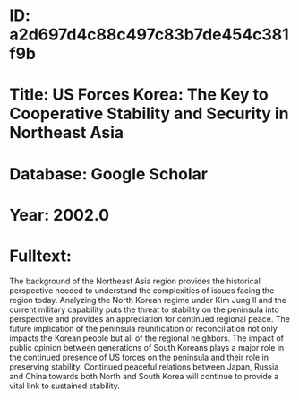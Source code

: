 # ID: a2d697d4c88c497c83b7de454c381f9b
# Title: US Forces Korea: The Key to Cooperative Stability and Security in Northeast Asia
# Database: Google Scholar
# Year: 2002.0
# Fulltext:
The background of the Northeast Asia region provides the historical perspective needed to understand the complexities of issues facing the region today.
Analyzing the North Korean regime under Kim Jung Il and the current military capability puts the threat to stability on the peninsula into perspective and provides an appreciation for continued regional peace.
The future implication of the peninsula reunification or reconciliation not only impacts the Korean people but all of the regional neighbors.
The impact of public opinion between generations of South Koreans plays a major role in the continued presence of US forces on the peninsula and their role in preserving stability.
Continued peaceful relations between Japan, Russia and China towards both North and South Korea will continue to provide a vital link to sustained stability.